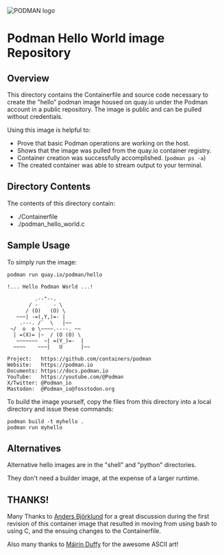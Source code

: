 ![PODMAN logo](https://raw.githubusercontent.com/containers/common/main/logos/podman-logo-full-vert.png)

# Podman Hello World image Repository

## Overview

This directory contains the Containerfile and source code necessary to create the
"hello" podman image housed on quay.io under the Podman account in a public
repository.  The image is public and can be pulled without credentials.

Using this image is helpful to:

 * Prove that basic Podman operations are working on the host.
 * Shows that the image was pulled from the quay.io container registry.
 * Container creation was successfully accomplished. (`podman ps -a`)
 * The created container was able to stream output to your terminal.

## Directory Contents

The contents of this directory contain:
 * ./Containerfile
 * ./podman_hello_world.c

## Sample Usage

To simply run the image:

```
podman run quay.io/podman/hello

!... Hello Podman World ...!

         .--"--.
       / -     - \
      / (O)   (O) \
   ~~~| -=(,Y,)=- |
    .---. /`  \   |~~
 ~/  o  o \~~~~.----. ~~
  | =(X)= |~  / (O (O) \
   ~~~~~~~  ~| =(Y_)=-  |
  ~~~~    ~~~|   U      |~~

Project:   https://github.com/containers/podman
Website:   https://podman.io
Documents: https://docs.podman.io
YouTube:   https://youtube.com/@Podman
X/Twitter: @Podman_io
Mastodon:  @Podman_io@fosstodon.org
```
To build the image yourself, copy the files from this directory into
a local directory and issue these commands:

```
podman build -t myhello .
podman run myhello
```

## Alternatives

Alternative hello images are in the "shell" and "python" directories.

They don't need a builder image, at the expense of a larger runtime.

## THANKS!

Many Thanks to [Anders Björklund](https://github.com/afbjorklund) for a great discussion during the
first revision of this container image that resulted in moving
from using bash to using C, and the ensuing changes to the
Containerfile.

Also many thanks to [Máirín Duffy](https://github.com/mairin) for the awesome ASCII art!

